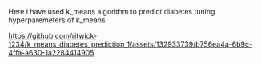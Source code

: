 Here i have used k_means algorithm to predict diabetes tuning hyperparemeters of k_means







https://github.com/ritwick-1234/k_means_diabetes_prediction_1/assets/132933739/b756ea4a-6b9c-4ffa-a630-1a2284414905

